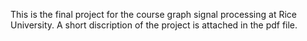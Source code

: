 This is the final project for the course graph signal processing at Rice University. A short discription of the project is attached in the pdf file.
